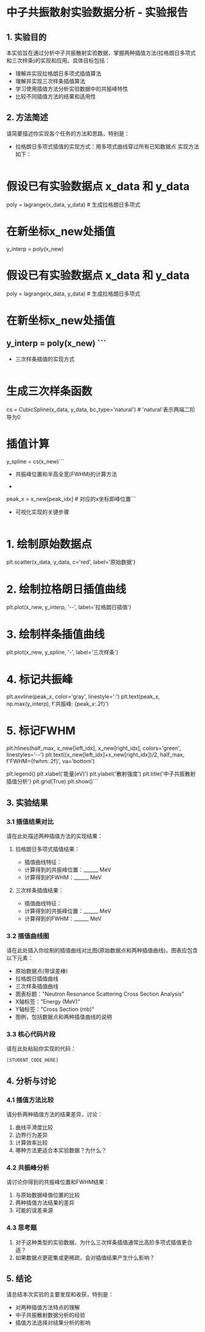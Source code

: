 # 中子共振散射实验数据分析 - 实验报告

## 1. 实验目的

本实验旨在通过分析中子共振散射实验数据，掌握两种插值方法(拉格朗日多项式和三次样条)的实现和应用。具体目标包括：

- 理解并实现拉格朗日多项式插值算法
- 理解并实现三次样条插值算法
- 学习使用插值方法分析实验数据中的共振峰特性
- 比较不同插值方法的结果和适用性

## 2. 方法简述

请简要描述你实现各个任务的方法和思路，特别是：

- 拉格朗日多项式插值的实现方式：用多项式曲线穿过所有已知数据点
  实现方法如下：
  ```from scipy.interpolate import lagrange

# 假设已有实验数据点 x_data 和 y_data
poly = lagrange(x_data, y_data)  # 生成拉格朗日多项式

# 在新坐标x_new处插值
y_interp = poly(x_new) 

# 假设已有实验数据点 x_data 和 y_data
poly = lagrange(x_data, y_data)  # 生成拉格朗日多项式

# 在新坐标x_new处插值
y_interp = poly(x_new) ```
-
- 三次样条插值的实现方式
  ```from scipy.interpolate import CubicSpline

# 生成三次样条函数
cs = CubicSpline(x_data, y_data, bc_type='natural')  # 'natural'表示两端二阶导为0

# 插值计算
y_spline = cs(x_new)```
- 共振峰位置和半高全宽(FWHM)的计算方法
- ```peak_idx = np.argmax(y_interp)  # 找到插值后数据的最大值索引
peak_x = x_new[peak_idx]        # 对应的x坐标即峰位置```
- 可视化实现的关键步骤
  ```plt.figure(figsize=(10,6))

# 1. 绘制原始数据点
plt.scatter(x_data, y_data, c='red', label='原始数据')

# 2. 绘制拉格朗日插值曲线
plt.plot(x_new, y_interp, '--', label='拉格朗日插值')

# 3. 绘制样条插值曲线
plt.plot(x_new, y_spline, '-', label='三次样条')

# 4. 标记共振峰
plt.axvline(peak_x, color='gray', linestyle=':')
plt.text(peak_x, np.max(y_interp), f'共振峰: {peak_x:.2f}')

# 5. 标记FWHM
plt.hlines(half_max, x_new[left_idx], x_new[right_idx], colors='green', linestyles='--')
plt.text((x_new[left_idx]+x_new[right_idx])/2, half_max, f'FWHM={fwhm:.2f}', va='bottom')

plt.legend()
plt.xlabel('能量(eV)')
plt.ylabel('散射强度')
plt.title('中子共振散射插值分析')
plt.grid(True)
plt.show()```

## 3. 实验结果

### 3.1 插值结果对比

请在此处描述两种插值方法的实现结果：

1. 拉格朗日多项式插值结果：
   - 插值曲线特征：
   - 计算得到的共振峰位置：______ MeV
   - 计算得到的FWHM：______ MeV

2. 三次样条插值结果：
   - 插值曲线特征：
   - 计算得到的共振峰位置：______ MeV
   - 计算得到的FWHM：______ MeV

### 3.2 插值曲线图

请在此处插入你绘制的插值曲线对比图(原始数据点和两种插值曲线)。图表应包含以下元素：

- 原始数据点(带误差棒)
- 拉格朗日插值曲线
- 三次样条插值曲线
- 图表标题："Neutron Resonance Scattering Cross Section Analysis"
- X轴标签："Energy (MeV)"
- Y轴标签："Cross Section (mb)"
- 图例，包括数据点和两种插值曲线的说明

### 3.3 核心代码片段

请在此处粘贴你实现的代码：

```python
[STUDENT_CODE_HERE]
```
## 4. 分析与讨论
### 4.1 插值方法比较
请分析两种插值方法的结果差异，讨论：

1. 曲线平滑度比较
2. 边界行为差异
3. 计算效率比较
4. 哪种方法更适合本实验数据？为什么？
### 4.2 共振峰分析
请讨论你得到的共振峰位置和FWHM结果：

1. 与原始数据峰值位置的比较
2. 两种插值方法结果的差异
3. 可能的误差来源
### 4.3 思考题
1. 对于这种类型的实验数据，为什么三次样条插值通常比高阶多项式插值更合适？
2. 如果数据点更密集或更稀疏，会对插值结果产生什么影响？
## 5. 结论
请总结本次实验的主要发现和收获，特别是：

- 对两种插值方法特点的理解
- 中子共振散射数据分析的经验
- 插值方法选择对结果分析的影响
